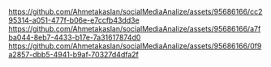 https://github.com/Ahmetakaslan/socialMediaAnalize/assets/95686166/cc295314-a051-477f-b06e-e7ccfb43dd3e
https://github.com/Ahmetakaslan/socialMediaAnalize/assets/95686166/a7fba044-8eb7-4433-b17e-7a31617874d0
https://github.com/Ahmetakaslan/socialMediaAnalize/assets/95686166/0f9a2857-dbb5-4941-b9af-70327d4dfa2f
